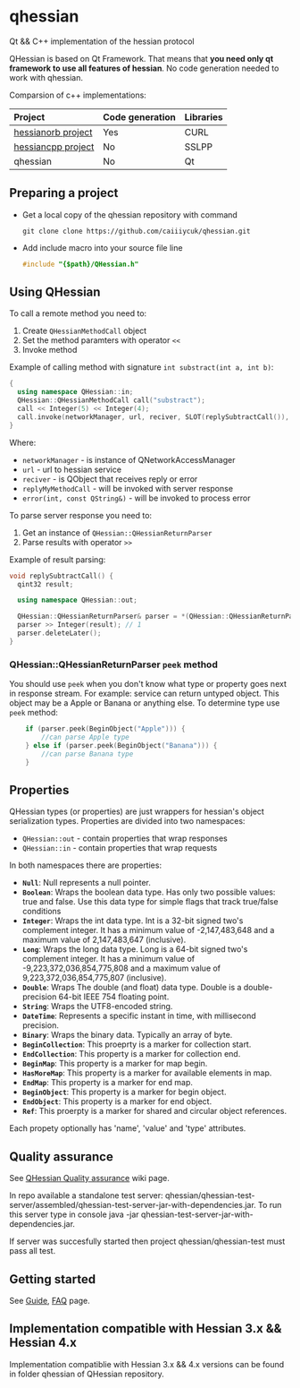 # qhessian
Qt && C++ implementation of the hessian protocol

QHessian is based on Qt Framework. That means that **you need only qt framework to use all features of hessian**. 
No code generation needed to work with qhessian.

Comparsion of c++ implementations:

| Project | Code generation | Libraries |
|:--------|:--------------|:----------|
| [hessianorb project](http://code.google.com/p/hessianorb) | Yes | CURL |
| [hessiancpp project](http://sourceforge.net/projects/hessiancpp/) | No | SSLPP |
| qhessian | No | Qt |

## Preparing a project

* Get a local copy of the qhessian repository with command 
  ```
  git clone clone https://github.com/caiiiycuk/qhessian.git
  ```

* Add include macro into your source file line 
  ```c++
  #include "{$path}/QHessian.h"
  ```

## Using QHessian

To call a remote method you need to:
  1. Create ```QHessianMethodCall``` object
  1. Set the method paramters with operator ```<<```
  1. Invoke method

Example of calling method with signature ```int substract(int a, int b)```:
```c++
{
  using namespace QHessian::in;
  QHessian::QHessianMethodCall call("substract");
  call << Integer(5) << Integer(4);
  call.invoke(networkManager, url, reciver, SLOT(replySubtractCall()), SLOT(error(int, const QString&)));
}
```

Where:
* ```networkManager``` - is instance of QNetworkAccessManager
* ```url``` - url to hessian service
* ```reciver``` - is QObject that receives reply or error 
* ```replyMyMethodCall``` -  will be invoked with server response
* ```error(int, const QString&)``` - will be invoked to process error

To parse server response you need to:
  1. Get an instance of ```QHessian::QHessianReturnParser```
  1. Parse results with operator ```>>```

Example of result parsing:
```c++
void replySubtractCall() {
  qint32 result;

  using namespace QHessian::out;

  QHessian::QHessianReturnParser& parser = *(QHessian::QHessianReturnParser*) QObject::sender();
  parser >> Integer(result); // 1
  parser.deleteLater();
}
```

### QHessian::QHessianReturnParser ```peek``` method

You should use ```peek``` when you don't know what type or property goes next in response stream. 
For example: service can return untyped object. This object may be a Apple or Banana or anything else. 
To determine type use ```peek``` method:

```c++
	if (parser.peek(BeginObject("Apple"))) {
		//can parse Apple type
	} else if (parser.peek(BeginObject("Banana"))) {
		//can parse Banana type
	}
```

## Properties

QHessian types (or properties) are just wrappers for hessian's object serialization types. 
Properties are divided into two namespaces:
* `QHessian::out` - contain properties that wrap responses
* `QHessian::in` - contain properties that wrap requests

In both namespaces there are properties:
  * **`Null`**: Null represents a null pointer.
  * **`Boolean`**: Wraps the boolean data type. Has only two possible values: true and false. Use this data type for simple flags that track true/false conditions
  * **`Integer`**: Wraps the int data type. Int is a 32-bit signed two's complement integer. It has a minimum value of -2,147,483,648 and a maximum value of 2,147,483,647 (inclusive).
  * **`Long`**: Wraps the long data type. Long is a 64-bit signed two's complement integer. It has a minimum value of -9,223,372,036,854,775,808 and a maximum value of 9,223,372,036,854,775,807 (inclusive).
  * **`Double`**: Wraps The double (and float) data type. Double is a double-precision 64-bit IEEE 754 floating point.
  * **`String`**: Wraps the UTF8-encoded string.
  * **`DateTime`**: Represents a specific instant in time, with millisecond precision.
  * **`Binary`**: Wraps the binary data. Typically an array of byte.
  * **`BeginCollection`**: This proeprty is a marker for collection start.
  * **`EndCollection`**: This property is a marker for collection end.
  * **`BeginMap`**: This property is a marker for map begin.
  * **`HasMoreMap`**: This property is a marker for available elements in map.
  * **`EndMap`**: This property is a marker for end map.
  * **`BeginObject`**:  This property is a marker for begin object.
  * **`EndObject`**:  This property is a marker for end object.
  * **`Ref`**: This proerpty is a marker for shared and circular object references.

Each propety optionally has 'name', 'value' and 'type' attributes.

## Quality assurance ##
See [QHessian Quality assurance](http://code.google.com/p/qhessian/wiki/QHessian_QA) wiki page.

In repo available a standalone test server: qhessian/qhessian-test-server/assembled/qhessian-test-server-jar-with-dependencies.jar. To run this server type in console java -jar qhessian-test-server-jar-with-dependencies.jar.

If server was succesfully started then project qhessian/qhessian-test must pass all test.

## Getting started ##
See [Guide](http://code.google.com/p/qhessian/wiki/Guide), [FAQ](http://code.google.com/p/qhessian/wiki/FAQ) page.

## Implementation compatible with Hessian 3.x && Hessian 4.x ##

Implementation compatiblie with Hessian 3.x && 4.x versions can be found in folder qhessian of QHessian repository.

